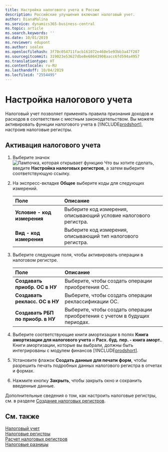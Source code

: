 ```yaml
---
title: Настройка налогового учета в России
description: Российские улучшения включают налоговый учет.
author: DianaMalina
ms.service: dynamics365-business-central
ms.topic: article
ms.search.keywords: ''
ms.date: 10/01/2019
ms.reviewer: edupont
ms.author: soalex
ms.openlocfilehash: 3f70c054711facb161072e460e5e93bb3a47f207
ms.sourcegitcommit: 319023e53627dbe8e68643908aacc6fd594a4957
ms.translationtype: HT
ms.contentlocale: ru-RU
ms.lasthandoff: 10/04/2019
ms.locfileid: "2554495"
---
```

# <a name="set-up-tax-accounting"></a>Настройка налогового учета

Налоговый учет позволяет применять правила признания доходов и расходов в соответствии с местным законодательством. Вы можете активировать функции налогового учета в [!INCLUDE[prodshort](../../includes/prodshort.md)], настроив налоговые регистры.

## <a name="to-activate-tax-accounting"></a>Активация налогового учета

1. Выберите значок ![Лампочка, которая открывает функцию Что вы хотите сделать](../../media/ui-search/search_small.png "Что вы хотите сделать"), введите **Настройка налоговых регистров**, а затем выберите соответствующую ссылку.

2. На экспресс-вкладке **Общее** выберите коды для следующих измерений.

   | Поле                        | Описание                                                  |
   | :--------------------------- | :----------------------------------------------------------- |
   | **Условие - код измерения** | Выберите код измерения, описывающий условие налогового регистра. |
   | **Вид - код измерения**      | Выберите код измерения, описывающий тип налогового регистра. |

3. Выберите следующие поля, чтобы активировать операции в налоговом регистре.

   | Поле                             | Описание                                            |
   | :-------------------------------- | :----------------------------------------------------- |
   | **Создавать приобр. ОС в НУ**  | Выберите, чтобы создать операции приобретения ОС.      |
   | **Создавать рекласс. ОС в НУ** | Выберите, чтобы создать операции реклассификации ОС. |
   | **Создавать РБП по приобр. в НУ**  | Выберите, чтобы создать операции приобретения с учетом в будущих периодах.   |

4. Выберите соответствующие книги амортизации в полях **Книга амортизации для налогового учета** и **Расх. буд. пер. - книга аморт.**. Книги амортизации, которые вы выбрали, должны быть интегрированы с модулем финансов [!INCLUDE[prodshort](../../includes/prodshort.md)].

5. Установите флажок **Создать данные для печати форм**, чтобы разрешить печать подробных данных налогового регистра в отчетах и формах.

6. Нажмите кнопку **Закрыть**, чтобы закрыть окно и сохранить введенные данные.

Дополнительные сведения о том, как настроить налоговые регистры, см. в разделе [Создание налоговых регистров](How-to-Create-Tax-Registers.md).

## <a name="see-also"></a>См. также

[Налоговый учет](Tax-Accounting.md)  
[Налоговые регистры](Tax-Registers.md)  
[Расчет налоговых регистров](How-to-Create-Tax-Registers.md)  
[Налоговые разницы](Tax-Differences.md)  
